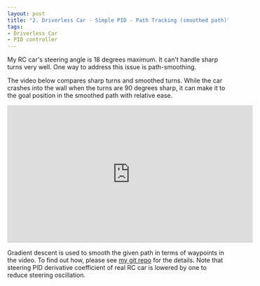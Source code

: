 ```yaml
---
layout: post
title: "2. Driverless Car - Simple PID - Path Tracking (smoothed path)"
tags:
- Driverless Car
- PID controller
---
```


My RC car's steering angle is 18 degrees maximum. It can't handle sharp turns
very well. One way to address this issue is path-smoothing.

The video below compares sharp turns and smoothed turns. While the car crashes
into the wall when the turns are 90 degrees sharp, it can make it to the goal
position in the smoothed path with relative ease.

<iframe width="560" height="315" src="https://www.youtube.com/embed/Y4gmFlt0NCU" frameborder="0" allowfullscreen></iframe>

Gradient descent is used to smooth the given path in terms of waypoints in the
video. To find out how, please see [my git repo][2] for the details.
Note that steering PID derivative coefficient of real RC car
is lowered by one to reduce steering oscillation.

[2]: https://github.com/gokhanettin/driverless-rccar/tree/8586d21fe014b6de8ae79b96f1def513c967eac1
